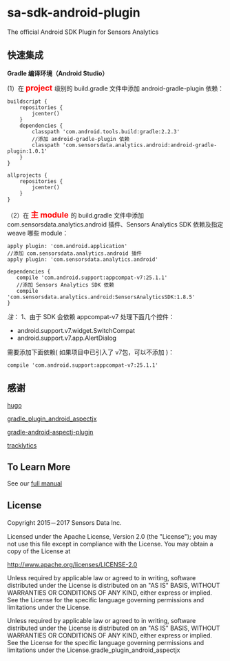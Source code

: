 # sa-sdk-android-plugin

The official Android SDK Plugin for Sensors Analytics

## 快速集成

__Gradle 编译环境（Android Studio）__

(1）在 <font color=red size=4 >  **project**  </font>级别的 build.gradle 文件中添加 android-gradle-plugin 依赖：

```android
buildscript {
    repositories {
        jcenter()
    }
    dependencies {
        classpath 'com.android.tools.build:gradle:2.2.3'
        //添加 android-gradle-plugin 依赖
        classpath 'com.sensorsdata.analytics.android:android-gradle-plugin:1.0.1'
    }
}

allprojects {
    repositories {
        jcenter()
    }
}
```

（2）在 <font color=red size=4 > **主 module** </font>的 build.gradle 文件中添加 com.sensorsdata.analytics.android 插件、Sensors Analytics SDK 依赖及指定 weave 哪些 module：

```android
apply plugin: 'com.android.application'
//添加 com.sensorsdata.analytics.android 插件
apply plugin: 'com.sensorsdata.analytics.android'

dependencies {
   compile 'com.android.support:appcompat-v7:25.1.1'
   //添加 Sensors Analytics SDK 依赖
   compile 'com.sensorsdata.analytics.android:SensorsAnalyticsSDK:1.8.5'
}
```

*注*：
1、由于 SDK 会依赖 appcompat-v7 处理下面几个控件：

* android.support.v7.widget.SwitchCompat
* android.support.v7.app.AlertDialog

需要添加下面依赖( 如果项目中已引入了 v7包，可以不添加 )：

```android
compile 'com.android.support:appcompat-v7:25.1.1'
```

## 感谢
[hugo](https://github.com/JakeWharton/hugo)

[gradle_plugin_android_aspectjx](https://github.com/HujiangTechnology/gradle_plugin_android_aspectjx)

[gradle-android-aspectj-plugin](https://github.com/uPhyca/gradle-android-aspectj-plugin)

[tracklytics](https://github.com/orhanobut/tracklytics)

## To Learn More

See our [full manual](http://www.sensorsdata.cn/manual/android_sdk.html)

## License

Copyright 2015－2017 Sensors Data Inc.

Licensed under the Apache License, Version 2.0 (the "License");
you may not use this file except in compliance with the License.
You may obtain a copy of the License at

http://www.apache.org/licenses/LICENSE-2.0

Unless required by applicable law or agreed to in writing, software
distributed under the License is distributed on an "AS IS" BASIS,
WITHOUT WARRANTIES OR CONDITIONS OF ANY KIND, either express or implied.
See the License for the specific language governing permissions and
limitations under the License.

Unless required by applicable law or agreed to in writing, software
distributed under the License is distributed on an "AS IS" BASIS,
WITHOUT WARRANTIES OR CONDITIONS OF ANY KIND, either express or implied.
See the License for the specific language governing permissions and
limitations under the License.gradle_plugin_android_aspectjx
